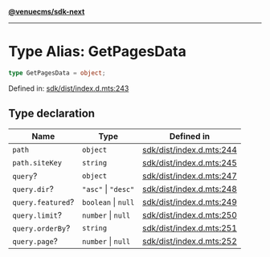 [**@venuecms/sdk-next**](../Index.md)

***

# Type Alias: GetPagesData

```ts
type GetPagesData = object;
```

Defined in: [sdk/dist/index.d.mts:243](https://github.com/venuecms/sdk/blob/856f3c21fe737a18a698a4045f39e91f8662f370/packages/sdk/dist/index.d.mts#L243)

## Type declaration

| Name | Type | Defined in |
| ------ | ------ | ------ |
| <a id="path"></a> `path` | `object` | [sdk/dist/index.d.mts:244](https://github.com/venuecms/sdk/blob/856f3c21fe737a18a698a4045f39e91f8662f370/packages/sdk/dist/index.d.mts#L244) |
| `path.siteKey` | `string` | [sdk/dist/index.d.mts:245](https://github.com/venuecms/sdk/blob/856f3c21fe737a18a698a4045f39e91f8662f370/packages/sdk/dist/index.d.mts#L245) |
| <a id="query"></a> `query`? | `object` | [sdk/dist/index.d.mts:247](https://github.com/venuecms/sdk/blob/856f3c21fe737a18a698a4045f39e91f8662f370/packages/sdk/dist/index.d.mts#L247) |
| `query.dir`? | `"asc"` \| `"desc"` | [sdk/dist/index.d.mts:248](https://github.com/venuecms/sdk/blob/856f3c21fe737a18a698a4045f39e91f8662f370/packages/sdk/dist/index.d.mts#L248) |
| `query.featured`? | `boolean` \| `null` | [sdk/dist/index.d.mts:249](https://github.com/venuecms/sdk/blob/856f3c21fe737a18a698a4045f39e91f8662f370/packages/sdk/dist/index.d.mts#L249) |
| `query.limit`? | `number` \| `null` | [sdk/dist/index.d.mts:250](https://github.com/venuecms/sdk/blob/856f3c21fe737a18a698a4045f39e91f8662f370/packages/sdk/dist/index.d.mts#L250) |
| `query.orderBy`? | `string` | [sdk/dist/index.d.mts:251](https://github.com/venuecms/sdk/blob/856f3c21fe737a18a698a4045f39e91f8662f370/packages/sdk/dist/index.d.mts#L251) |
| `query.page`? | `number` \| `null` | [sdk/dist/index.d.mts:252](https://github.com/venuecms/sdk/blob/856f3c21fe737a18a698a4045f39e91f8662f370/packages/sdk/dist/index.d.mts#L252) |
